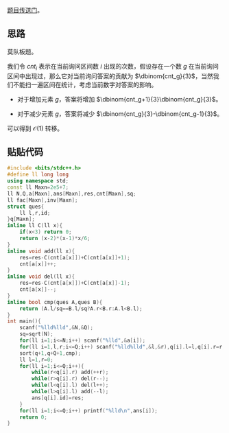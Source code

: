 [题目传送门](https://www.luogu.com.cn/problem/AT_abc293_g)。

## 思路

莫队板题。

我们令 $cnt_i$ 表示在当前询问区间数 $i$ 出现的次数，假设存在一个数 $g$ 在当前询问区间中出现过，那么它对当前询问答案的贡献为 $\dbinom{cnt_g}{3}$，当然我们不能扫一遍区间在统计，考虑当前数字对答案的影响。

- 对于增加元素 $g$，答案将增加 $\dbinom{cnt_g+1}{3}\dbinom{cnt_g}{3}$。

- 对于减少元素 $g$，答案将减少 $\dbinom{cnt_g}{3}-\dbinom{cnt_g-1}{3}$。


可以得到 $\mathcal{O}(1)$ 转移。

## 贴贴代码

```cpp
#include <bits/stdc++.h>
#define ll long long
using namespace std;
const ll Maxn=2e5+7;
ll N,Q,a[Maxn],ans[Maxn],res,cnt[Maxn],sq;
ll fac[Maxn],inv[Maxn];
struct ques{
	ll l,r,id;
}q[Maxn];
inline ll C(ll x){
	if(x<3) return 0;
	return (x-2)*(x-1)*x/6;
}
inline void add(ll x){
	res=res-C(cnt[a[x]])+C(cnt[a[x]]+1);
	cnt[a[x]]++;
}
inline void del(ll x){
	res=res-C(cnt[a[x]])+C(cnt[a[x]]-1);
	cnt[a[x]]--;
}
inline bool cmp(ques A,ques B){
	return (A.l/sq==B.l/sq?A.r<B.r:A.l<B.l);
}
int main(){
	scanf("%lld%lld",&N,&Q);
	sq=sqrt(N);
	for(ll i=1;i<=N;i++) scanf("%lld",&a[i]);
	for(ll i=1,l,r;i<=Q;i++) scanf("%lld%lld",&l,&r),q[i].l=l,q[i].r=r,q[i].id=i;
	sort(q+1,q+Q+1,cmp);
	ll l=1,r=0;
	for(ll i=1;i<=Q;i++){
		while(r<q[i].r) add(++r);
		while(r>q[i].r) del(r--);
		while(l<q[i].l) del(l++);
		while(l>q[i].l) add(--l);
		ans[q[i].id]=res;
	}
	for(ll i=1;i<=Q;i++) printf("%lld\n",ans[i]);
	return 0;
}

```
